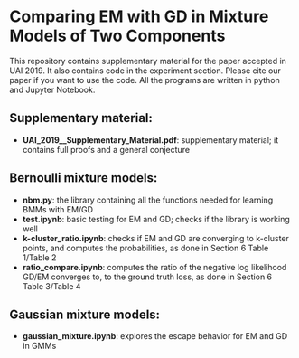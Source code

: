 # Comparing EM with GD in Mixture Models of Two Components
This repository contains supplementary material for the paper accepted in UAI 2019. It also contains code in the experiment section. Please cite our paper if you want to use the code. All the programs are written in python and Jupyter Notebook.
## Supplementary material:
* **UAI_2019__Supplementary_Material.pdf**: supplementary material; it contains full proofs and a general conjecture
## Bernoulli mixture models:
* **nbm.py**: the library containing all the functions needed for learning BMMs with EM/GD
* **test.ipynb**: basic testing for EM and GD; checks if the library is working well
* **k-cluster_ratio.ipynb**: checks if EM and GD are converging to k-cluster points, and computes the probabilities, as done in Section 6 Table 1/Table 2
* **ratio_compare.ipynb**: computes the ratio of the negative log likelihood GD/EM converges to, to the ground truth loss, as done in Section 6 Table 3/Table 4
## Gaussian mixture models:
* **gaussian_mixture.ipynb**: explores the escape behavior for EM and GD in GMMs
